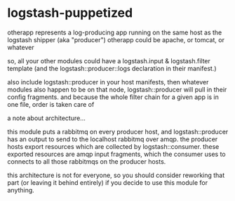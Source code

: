 logstash-puppetized
===================

otherapp represents a log-producing app running on the same host as the logstash shipper (aka "producer")
otherapp could be apache, or tomcat, or whatever

so, all your other modules could have a logstash.input & logstash.filter template (and the logstash::producer::logs declaration in their manifest.)

also include logstash::producer in your host manifests, then whatever modules also happen to be on that node, logstash::producer will pull in their config fragments.
and because the whole filter chain for a given app is in one file, order is taken care of

a note about architecture...

this module puts a rabbitmq on every producer host, and logstash::producer has an output to send to the localhost rabbitmq over amqp.
the producer hosts export resources which are collected by logstash::consumer.  these exported resources are amqp input fragments, which the consumer uses to connects to all those rabbitmqs on the producer hosts.

this architecture is not for everyone, so you should consider reworking that part (or leaving it behind entirely) if you decide to use this module for anything.
